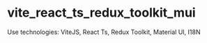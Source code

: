 # vite_react_ts_redux_toolkit_mui
Use technologies: ViteJS, React Ts, Redux Toolkit, Material UI, I18N
